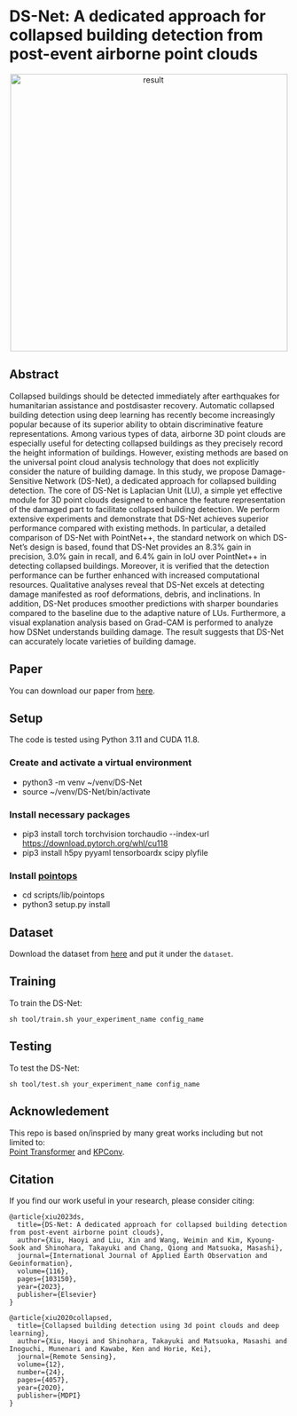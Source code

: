 # DS-Net: A dedicated approach for collapsed building detection from post-event airborne point clouds

<!-- ![banner](figures/result.jpeg) -->
<p align='center'>
<img src="figures/result.jpeg" alt="result" width="500"/>

## Abstract
Collapsed buildings should be detected immediately after earthquakes for humanitarian assistance and postdisaster recovery. Automatic collapsed building detection using deep learning has recently become increasingly popular because of its superior ability to obtain discriminative feature representations. Among various types of data, airborne 3D point clouds are especially useful for detecting collapsed buildings as they precisely record the height information of buildings. However, existing methods are based on the universal point cloud analysis technology that does not explicitly consider the nature of building damage. In this study, we propose Damage-Sensitive Network (DS-Net), a dedicated approach for collapsed building detection. The core of DS-Net is Laplacian Unit (LU), a simple yet effective module for 3D point clouds designed to enhance the feature representation of the damaged part to facilitate collapsed building detection. We perform extensive experiments and demonstrate that DS-Net achieves superior performance compared with existing methods. In particular, a detailed comparison of DS-Net with PointNet++, the standard network on which DS-Net’s design is based, found that DS-Net provides an 8.3% gain in precision, 3.0% gain in recall, and 6.4% gain in IoU over PointNet++ in detecting collapsed buildings. Moreover, it is verified that the detection performance can be further enhanced with increased computational resources. Qualitative analyses reveal that DS-Net excels at detecting damage manifested as roof deformations, debris, and inclinations. In addition, DS-Net produces smoother predictions with sharper boundaries compared to the baseline due to the adaptive nature of LUs. Furthermore, a visual explanation analysis based on Grad-CAM is performed to analyze how DSNet understands building damage. The result suggests that DS-Net can accurately locate varieties of building damage.

## Paper
You can download our paper from [here](https://www.sciencedirect.com/science/article/pii/S1569843222003387). 

## Setup
The code is tested using Python 3.11 and CUDA 11.8. 

### Create and activate a virtual environment
- python3 -m venv ~/venv/DS-Net  
- source  ~/venv/DS-Net/bin/activate  

### Install necessary packages
- pip3 install torch torchvision torchaudio --index-url https://download.pytorch.org/whl/cu118  
- pip3 install h5py pyyaml tensorboardx scipy plyfile 

### Install [pointops](https://github.com/POSTECH-CVLab/point-transformer)
- cd scripts/lib/pointops
- python3 setup.py install

## Dataset
Download the dataset from [here](https://drive.google.com/file/d/14RKHsmBdTRNrecDXCDgprgmaC6wRrGyL/view?usp=sharing) and put it under the ```dataset```.

## Training
To train the DS-Net: 
```
sh tool/train.sh your_experiment_name config_name
```

## Testing
To test the DS-Net:
```
sh tool/test.sh your_experiment_name config_name
```

## Acknowledement 
This repo is based on/inspried by many great works including but not limited to:  
[Point Transformer](https://github.com/POSTECH-CVLab/point-transformer) and [KPConv](https://github.com/HuguesTHOMAS/KPConv).  

## Citation
If you find our work useful in your research, please consider citing:
```
@article{xiu2023ds,
  title={DS-Net: A dedicated approach for collapsed building detection from post-event airborne point clouds},
  author={Xiu, Haoyi and Liu, Xin and Wang, Weimin and Kim, Kyoung-Sook and Shinohara, Takayuki and Chang, Qiong and Matsuoka, Masashi},
  journal={International Journal of Applied Earth Observation and Geoinformation},
  volume={116},
  pages={103150},
  year={2023},
  publisher={Elsevier}
}
```
```
@article{xiu2020collapsed,
  title={Collapsed building detection using 3d point clouds and deep learning},
  author={Xiu, Haoyi and Shinohara, Takayuki and Matsuoka, Masashi and Inoguchi, Munenari and Kawabe, Ken and Horie, Kei},
  journal={Remote Sensing},
  volume={12},
  number={24},
  pages={4057},
  year={2020},
  publisher={MDPI}
}
```
